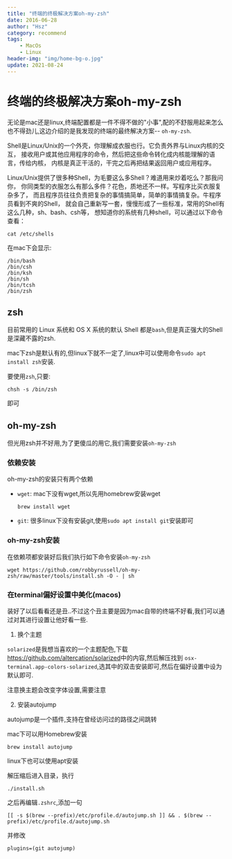 ```yaml
---
title: "终端的终极解决方案oh-my-zsh"
date: 2016-06-28
author: "Hsz"
category: recommend
tags:
    - MacOs
    - Linux
header-img: "img/home-bg-o.jpg"
update: 2021-08-24
---
```

# 终端的终极解决方案oh-my-zsh

无论是mac还是linux,终端配置都是一件不得不做的"小事",配的不舒服用起来怎么也不得劲儿,这边介绍的是我发现的终端的最终解决方案--
`oh-my-zsh`.

Shell是Linux/Unix的一个外壳，你理解成衣服也行。它负责外界与Linux内核的交互，
接收用户或其他应用程序的命令，然后把这些命令转化成内核能理解的语言，传给内核，
内核是真正干活的，干完之后再把结果返回用户或应用程序。

Linux/Unix提供了很多种Shell，为毛要这么多Shell？难道用来炒着吃么？那我问你，
你同类型的衣服怎么有那么多件？花色，质地还不一样。写程序比买衣服复杂多了，
而且程序员往往负责把复杂的事情搞简单，简单的事情搞复杂。牛程序员看到不爽的Shell，
就会自己重新写一套，慢慢形成了一些标准，常用的Shell有这么几种，sh、bash、csh等，
想知道你的系统有几种shell，可以通过以下命令查看：

```shell
cat /etc/shells
```

在mac下会显示:

```shell
/bin/bash
/bin/csh
/bin/ksh
/bin/sh
/bin/tcsh
/bin/zsh
```

## zsh

目前常用的 Linux 系统和 OS X 系统的默认 Shell 都是`bash`,但是真正强大的Shell是深藏不露的zsh.

mac下zsh是默认有的,但linux下就不一定了,linux中可以使用命令`sudo apt install zsh`安装.

要使用`zsh`,只要:

```shell
chsh -s /bin/zsh
```

即可

## oh-my-zsh

但光用zsh并不好用,为了更傻瓜的用它,我们需要安装`oh-my-zsh`

### 依赖安装

oh-my-zsh的安装只有两个依赖

+ `wget`: mac下没有wget,所以先用homebrew安装wget

    ```shell
    brew install wget
    ```

+ `git`: 很多linux下没有安装git,使用`sudo apt install git`安装即可

### oh-my-zsh安装

在依赖项都安装好后我们执行如下命令安装`oh-my-zsh`

```shell
wget https://github.com/robbyrussell/oh-my-zsh/raw/master/tools/install.sh -O - | sh
```

### 在terminal偏好设置中美化(macos)

装好了以后看看还是丑..不过这个丑主要是因为mac自带的终端不好看,我们可以通过对其进行设置让他好看一些.

1. 换个主题

`solarized`是我想当喜欢的一个主题配色,下载<https://github.com/altercation/solarized>中的内容,然后解压找到
`osx-terminal.app-colors-solarized`,选其中的双击安装即可,然后在偏好设置中设为默认即可.

注意换主题会改变字体设置,需要注意

2. 安装autojump

autojump是一个插件,支持在曾经访问过的路径之间跳转

mac下可以用Homebrew安装

```shell
brew install autojump
```

linux下也可以使用apt安装

解压缩后进入目录，执行

```shell
./install.sh
```

之后再编辑`.zshrc`,添加一句

```shell
[[ -s $(brew --prefix)/etc/profile.d/autojump.sh ]] && . $(brew --prefix)/etc/profile.d/autojump.sh
```

并修改

```shell
plugins=(git autojump)
```
